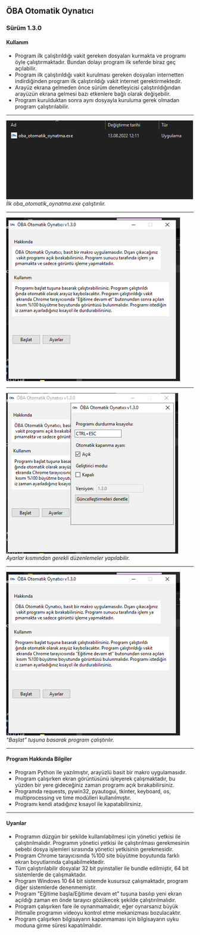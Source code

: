 <h2> ÖBA Otomatik Oynatıcı </h2>
<h3> Sürüm 1.3.0 </h3>

<h4>Kullanım</h4>

- Program ilk çalıştırıldığı vakit gereken dosyaları kurmakta ve programı öyle çalıştırmaktadır. Bundan dolayı program ilk seferde biraz geç açılabilir.
- Program ilk çalıştırıldığı vakit kurulması gereken dosyaları internetten indirdiğinden program ilk çalıştırıldığı vakit internet gerektirmektedir.
- Arayüz ekrana gelmeden önce sürüm denetleyicisi çalıştırıldığından arayüzün ekrana gelmesi bazı etkenlere bağlı olarak değişebilir.
- Program kurulduktan sonra aynı dosyayla kuruluma gerek olmadan program çalıştırılabilir.
---------------------------------
<img src="img/pic1.png">
</img>
<i color="red">İlk oba_otomatik_oynatma.exe çalıştırılır.</i>

---------------------------------
<img src="img/pic2.png">
</img>

---------------------------------
<img src="img/pic3.png">
</img>
<i>Ayarlar kısmından gerekli düzenlemeler yapılabilir.</i>

---------------------------------
<img src="img/pic2.png">
</img>
<i>"Başlat" tuşuna basarak program çalıştırılır.</i>

---------------------------------

<h4>Program Hakkında Bilgiler</h4>

- Program Python ile yazılmıştır, arayüzlü basit bir makro uygulamasıdır.
- Program çalışırken ekran görüntüsünü işleyerek çalışmaktadır, bu yüzden bir yere gideceğiniz zaman programı açık bırakabilirsiniz.
- Programda requests, pywin32, pyautogui, tkinter, keyboard, os, multiprocessing ve time modülleri kullanılmıştır.
- Programı kendi atadığınız kısayol ile kapatabilirsiniz. 

---------------------------------

<h4>Uyarılar</h4>

- Programın düzgün bir şekilde kullanılabilmesi için yönetici yetkisi ile çalıştırılmalıdır. Programın yönetici yetkisi ile çalıştırılması gerekmesinin sebebi dosya işlemleri sırasında yönetici yetkisinin gerekmesidir.
- Program Chrome tarayıcısında %100 site büyütme boyutunda farklı ekran boyutlarında çalışabilmektedir. 
- Tüm çalıştırılabilir dosyalar 32 bit pyinstaller ile bundle edilmiştir, 64 bit sistemlerde de çalışmaktadır. 
- Program Windows 10 64 bit sistemde kusursuz çalışmaktadır, program diğer sistemlerde denenmemiştir.
- Program "Eğitime başla/Eğitime devam et" tuşuna basılıp yeni ekran açıldığı zaman en önde tarayıcı gözükecek şekilde çalıştırılmalıdır.
- Program çalışırken fare ile oynanmamalıdır, eğer oynarsanız büyük ihtimalle programın videoyu kontrol etme mekanizması bozulacaktır.
- Program çalışırken bilgisayarın kapanmaması için bilgisayarın uyku moduna girme süresi kapatılmalıdır. 
